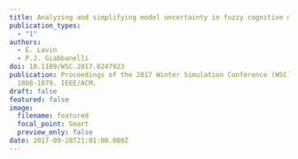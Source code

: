 ```yaml
---
title: Analyzing and simplifying model uncertainty in fuzzy cognitive maps
publication_types:
  - "1"
authors:
  - E. Lavin
  - P.J. Giabbanelli
doi: 10.1109/WSC.2017.8247923
publication: Proceedings of the 2017 Winter Simulation Conference (WSC),
  1868-1879. IEEE/ACM.
draft: false
featured: false
image:
  filename: featured
  focal_point: Smart
  preview_only: false
date: 2017-09-28T21:01:00.000Z
---
```

